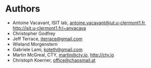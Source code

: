 # Authors

* Antoine Vacavant, ISIT lab, antoine.vacavant@iut.u-clermont1.fr, http://isit.u-clermont1.fr/~anvacava
* Christopher Godfrey
* Jeff Terrace, jterrace@gmail.com
* Wieland Morgenstern
* Gabriele Lami, koteth@gmail.com 
* Martin McGreal, CTY, martin@cty.io, http://cty.io
* Christoph Koerner, office@chaosmail.at
